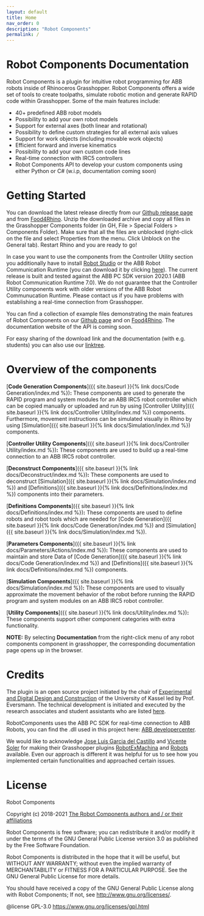 ```yaml
---
layout: default
title: Home
nav_order: 0
description: "Robot Components"
permalink: /
---
```


# **Robot Components Documentation**

Robot Components is a plugin for intuitive robot programming for ABB robots inside of Rhinoceros Grasshopper. Robot Components offers a wide set of tools to create toolpaths, simulate robotic motion and generate RAPID code within Grasshopper. Some of the main features include:

- 40+ predefined ABB robot models
- Possibility to add your own robot models
- Support for external axes (both linear and rotational)
- Possibility to define custom strategies for all external axis values
- Support for work objects (including movable work objects)
- Efficient forward and inverse kinematics
- Possibility to add your own custom code lines
- Real-time connection with IRC5 controllers
- Robot Components API to develop your custom components using either Python or C# (w.i.p, documentation coming soon)

# **Getting Started**

You can download the latest release directly from our [Github release page](https://github.com/RobotComponents/RobotComponents/releases) and from [Food4Rhino](https://www.food4rhino.com/app/robot-components). Unzip the downloaded archive and copy all files in the Grasshopper Components folder (in GH, File > Special Folders > Components Folder). Make sure that all the files are unblocked (right-click on the file and select Properties from the menu. Click Unblock on the General tab). Restart Rhino and you are ready to go!

In case you want to use the components from the Controller Utility section you additionally have to install [Robot Studio](https://new.abb.com/products/robotics/robotstudio) or the ABB Robot Communication Runtime (you can download it by clicking [here](https://github.com/RobotComponents/RobotComponents/raw/master/Utility/ABB%20Robot%20Communication%20Runtime%207.0.zip)). The current release is built and tested against the ABB PC SDK version 2020.1 (ABB Robot Communication Runtime 7.0). We do not guarantee that the Controller Utility components work with older versions of the ABB Robot Communucation Runtime. Please contact us if you have problems with establishing a real-time connection from Grasshopper.

You can find a collection of example files demonstrating the main features of Robot Components on our [Github page](https://github.com/RobotComponents/RobotComponents) and on [Food4Rhino](https://www.food4rhino.com/app/robot-components). The documentation website of the API is coming soon.

For easy sharing of the download link and the documentation (with e.g. students) you can also use our [linktree](https://linktr.ee/RobotComponents).

# **Overview of the components**

[**Code Generation Components**]({{ site.baseurl }}{% link docs/Code Generation/index.md %})**:** These components are used to generate the RAPID program and system modules for an ABB IRC5 robot controller which can be copied manually or uploaded and run by using [Controller Utility]({{ site.baseurl }}{% link docs/Controller Utility/index.md %}) components. Furthermore, movement instructions can be simulated visually in Rhino by using [Simulation]({{ site.baseurl }}{% link docs/Simulation/index.md %}) components.

[**Controller Utility Components**]({{ site.baseurl }}{% link docs/Controller Utility/index.md %})**:** These components are used to build up a real-time connection to an ABB IRC5 robot controller.

[**Deconstruct Components**]({{ site.baseurl }}{% link docs/Deconstruct/index.md %})**:** These components are used to deconstruct [Simulation]({{ site.baseurl }}{% link docs/Simulation/index.md %}) and [Definitions]({{ site.baseurl }}{% link docs/Definitions/index.md %}) components into their parameters.

[**Definitions Components**]({{ site.baseurl }}{% link docs/Definitions/index.md %})**:** These components are used to define robots and robot tools which are needed for [Code Generation]({{ site.baseurl }}{% link docs/Code Generation/index.md %}) and [Simulation]({{ site.baseurl }}{% link docs/Simulation/index.md %}).

[**Parameters Components**]({{ site.baseurl }}{% link docs/Parameters/Actions/index.md %})**:** These components are used to maintain and store Data of [Code Generation]({{ site.baseurl }}{% link docs/Code Generation/index.md %}) and [Definitions]({{ site.baseurl }}{% link docs/Definitions/index.md %}) components.

[**Simulation Components**]({{ site.baseurl }}{% link docs/Simulation/index.md %})**:** These components are used to visually approximate the movement behavior of the robot before running the RAPID program and system modules on an ABB IRC5 robot controller.

[**Utility Components**]({{ site.baseurl }}{% link docs/Utility/index.md %})**:** These components support other component categories with extra functionality.

**NOTE:** By selecting **Documentation** from the right-click menu of any robot components component in grasshopper, the corresponding documentation page opens up in the browser.

# **Credits**

The plugin is an open source project initiated by the chair of [Experimental and Digital Design and Construction](https://edek.uni-kassel.de/) of the University of Kassel led by Prof. Eversmann. The technical development is initiated and executed by the research associates and student assistants who are listed [here](https://github.com/RobotComponents/RobotComponents/blob/master/AUTHORS.md).

RobotComponents uses the ABB PC SDK for real-time connection to ABB Robots, you can find the .dll used in this project here: [ABB developercenter](http://developercenter.robotstudio.com/landing). 

We would like to acknowledge [Jose Luis Garcia del Castillo](https://github.com/garciadelcastillo) and [Vicente Soler](https://github.com/visose) for making their Grasshopper plugins [RobotExMachina](https://github.com/RobotExMachina) and [Robots](https://github.com/visose/Robots) available. Even our approach is different it was helpful for us to see how you implemented certain functionalities and approached certain issues. 

# **License**

Robot Components

Copyright (c) 2018-2021 [The Robot Components authors and / or their affiliations](https://github.com/RobotComponents/RobotComponents/blob/master/AUTHORS.md)

Robot Components is free software; you can redistribute it and/or modify it under the terms of the GNU General Public License version 3.0 as published by the Free Software Foundation. 

Robot Components is distributed in the hope that it will be useful, but WITHOUT ANY WARRANTY; without even the implied warranty of MERCHANTABILITY or FITNESS FOR A PARTICULAR PURPOSE. See the GNU General Public License for more details.

You should have received a copy of the GNU General Public License along with Robot Components; If not, see <http://www.gnu.org/licenses/>.

@license GPL-3.0 <https://www.gnu.org/licenses/gpl.html>

